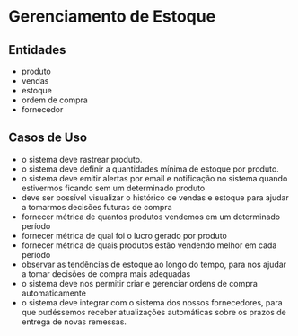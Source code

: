 # Gerenciamento de Estoque

## Entidades
* produto
* vendas
* estoque
* ordem de compra
* fornecedor

## Casos de Uso
* o sistema deve rastrear produto.
* o sistema deve definir a quantidades mínima de estoque por produto.
* o sistema deve emitir alertas por email e notificação no sistema quando estivermos ficando sem um determinado produto
* deve ser possível visualizar o histórico de vendas e estoque para ajudar a tomarmos decisões futuras de compra
* fornecer métrica de quantos produtos vendemos em um determinado período
* fornecer métrica de qual foi o lucro gerado por produto
* fornecer métrica de quais produtos estão vendendo melhor em cada período
* observar as tendências de estoque ao longo do tempo, para nos ajudar a tomar decisões de compra mais adequadas
* o sistema deve nos permitir criar e gerenciar ordens de compra automaticamente
* o sistema deve integrar com o sistema dos nossos fornecedores, para que pudéssemos receber atualizações automáticas sobre os prazos de entrega de novas remessas.
